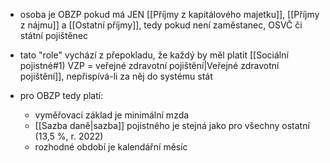 - osoba je OBZP pokud má JEN [[Příjmy z kapitálového majetku]], [[Příjmy z nájmu]] a [[Ostatní příjmy]], tedy pokud není zaměstanec, OSVČ či státní pojištěnec
- tato "role" vychází z přepokladu, že každý by měl platit [[Sociální pojistné#1) VZP = veřejné zdravotní pojištění|Veřejné zdravotní pojištění]], nepřispívá-li za něj do systému stát

- pro OBZP tedy platí:
	- vyměřovací základ je minimální mzda
	- [[Sazba daně|sazba]] pojistného je stejná jako pro všechny ostatní (13,5 %, r. 2022)
	- rozhodné období je kalendářní měsíc